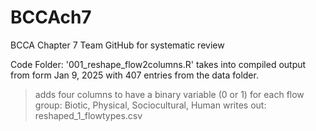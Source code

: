 # BCCAch7
BCCA Chapter 7 Team GitHub for systematic review 

Code Folder:
'001_reshape_flow2columns.R' takes into compiled output from form Jan 9, 2025 with 407 entries
from the data folder. 
> adds four columns to have a binary variable (0 or 1) for each flow group: Biotic, Physical, Sociocultural, Human 
>writes out: reshaped_1_flowtypes.csv

